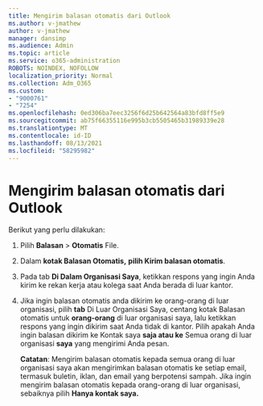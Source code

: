 ```yaml
---
title: Mengirim balasan otomatis dari Outlook
ms.author: v-jmathew
author: v-jmathew
manager: dansimp
ms.audience: Admin
ms.topic: article
ms.service: o365-administration
ROBOTS: NOINDEX, NOFOLLOW
localization_priority: Normal
ms.collection: Adm_O365
ms.custom:
- "9000761"
- "7254"
ms.openlocfilehash: 0ed306ba7eec3256f6d25b642564a83bfd8ff5e9
ms.sourcegitcommit: ab75f66355116e995b3cb5505465b31989339e28
ms.translationtype: MT
ms.contentlocale: id-ID
ms.lasthandoff: 08/13/2021
ms.locfileid: "58295982"
---
```

# <a name="send-automatic-replies-from-outlook"></a>Mengirim balasan otomatis dari Outlook

Berikut yang perlu dilakukan:

1. Pilih **Balasan**  >  **Otomatis** File.
2. Dalam **kotak Balasan Otomatis,** **pilih Kirim balasan otomatis**.
3. Pada tab **Di Dalam Organisasi Saya**, ketikkan respons yang ingin Anda kirim ke rekan kerja atau kolega saat Anda berada di luar kantor.
4. Jika ingin balasan otomatis anda dikirim ke orang-orang di luar organisasi, pilih **tab** Di Luar Organisasi Saya, centang kotak Balasan otomatis untuk **orang-orang** di luar organisasi saya, lalu ketikkan respons yang ingin dikirim saat Anda tidak di kantor. Pilih apakah Anda ingin balasan dikirim ke Kontak saya **saja atau ke** Semua orang di luar organisasi **saya** yang mengirimi Anda pesan.

    **Catatan**: Mengirim balasan  otomatis kepada semua orang di luar organisasi saya akan mengirimkan balasan otomatis ke setiap email, termasuk buletin, iklan, dan email yang berpotensi sampah. Jika ingin mengirim balasan otomatis kepada orang-orang di luar organisasi, sebaiknya pilih **Hanya kontak saya.**
